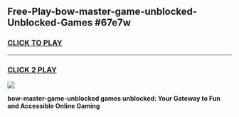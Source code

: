 
## Free-Play-bow-master-game-unblocked-Unblocked-Games #67e7w
<h3>
<a href="https://news.freeplayer.one?title=bow-master-game-unblocked&ref=8M">CLICK TO PLAY</a></h3>
<hr>

<h3>
<a href="https://news.freeplayer.one?title=bow-master-game-unblocked&ref=8M">CLICK 2 PLAY</a>
  
</h3>

<a href="https://news.freeplayer.one?title=bow-master-game-unblocked&ref=8M"><img src="https://clearcache.store/games.png"></a>


**bow-master-game-unblocked games unblocked: Your Gateway to Fun and Accessible Online Gaming**
